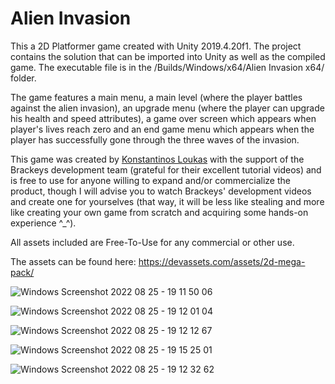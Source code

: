 # Alien Invasion

This a 2D Platformer game created with Unity 2019.4.20f1. The project contains the solution that can be 
imported into Unity as well as the compiled game. The executable file is in the /Builds/Windows/x64/Alien Invasion x64/ folder.

The game features a main menu, a main level (where the player battles against the alien invasion), an upgrade menu (where the player
can upgrade his health and speed attributes), a game over screen which appears when player's lives reach zero and an end game menu which appears 
when the player has successfully gone through the three waves of the invasion.

This game was created by [Konstantinos Loukas](https://github.com/KostasLoukas) with the support of the Brackeys development team
(grateful for their excellent tutorial videos) and is free to use for anyone willing to expand and/or commercialize the product, 
though I will advise you to watch Brackeys' development videos and create one for yourselves (that way, it will be less like stealing
 and more like creating your own game from scratch and acquiring some hands-on experience ^_^).

All assets included are Free-To-Use for any commercial or other use.

The assets can be found here: https://devassets.com/assets/2d-mega-pack/

![Windows Screenshot 2022 08 25 - 19 11 50 06](https://user-images.githubusercontent.com/105225491/186716496-fe7428aa-67d2-4890-bec6-0557b2037319.png)


![Windows Screenshot 2022 08 25 - 19 12 01 04](https://user-images.githubusercontent.com/105225491/186716562-4c95377e-51b3-4dcc-9d0b-e1572f887b74.png)


![Windows Screenshot 2022 08 25 - 19 12 12 67](https://user-images.githubusercontent.com/105225491/186716629-042a8bb1-1339-4922-8e1e-2949087e54a9.png)


![Windows Screenshot 2022 08 25 - 19 15 25 01](https://user-images.githubusercontent.com/105225491/186716975-433f6627-7694-44eb-bf5b-f37f642ac66a.png)


![Windows Screenshot 2022 08 25 - 19 12 32 62](https://user-images.githubusercontent.com/105225491/186716999-f13774fa-5eac-4b42-aa86-4dbdbed37860.png)

